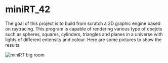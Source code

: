 # miniRT_42

The goal of this project is to build from scratch a 3D graphic engine based on raytracing. This program is capable of rendering various type of obejcts such as spheres, squares, cylinders, 
triangles and planes in a universe with lights of different entensity and colour. Here are some pictures to show the results:

![miniRT big room](https://user-images.githubusercontent.com/29806634/132945434-0b277eaa-9f6a-4aa1-89b1-ed5c6515aafe.JPG)

